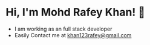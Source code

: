 #                                                                        Hi, I'm Mohd Rafey Khan! 👋

* I am working as an full stack developer
* Easily Contact me at khan123rafey@gmail.com

